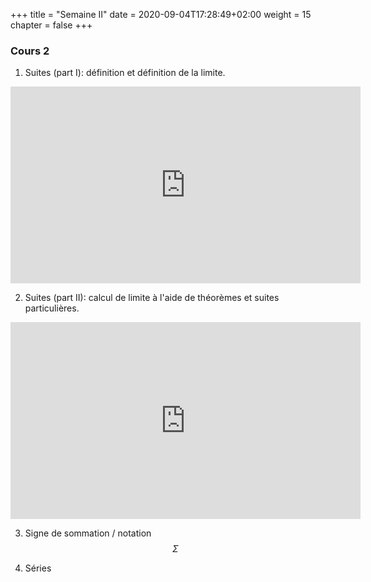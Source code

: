 +++
  title = "Semaine II"
  date = 2020-09-04T17:28:49+02:00
  weight = 15
  chapter = false
+++


### Cours 2

1) Suites (part I): définition et définition de la limite.

<iframe width="560" height="315" src="https://www.youtube.com/embed/cw3cKoQDyAA" frameborder="0" allow="accelerometer; autoplay; encrypted-media; gyroscope; picture-in-picture" allowfullscreen></iframe>


2) Suites (part II): calcul de limite à l'aide de théorèmes et suites particulières. 

<iframe width="560" height="315" src="https://www.youtube.com/embed/6sCXvzcVZnM" frameborder="0" allow="accelerometer; autoplay; encrypted-media; gyroscope; picture-in-picture" allowfullscreen></iframe>


3) Signe de sommation / notation $$\Sigma$$


4) Séries


<!--
### Vidéos mentionnées 

1)  Les infinis différents de Cantor (facultatif) 

<iframe width="560" height="315" src="https://www.youtube.com/embed/elvOZm0d4H0" frameborder="0" allow="accelerometer; autoplay; encrypted-media; gyroscope; picture-in-picture" allowfullscreen></iframe>

2) L'infini vaut ???!!! 

<iframe width="560" height="315" src="https://www.youtube.com/embed/w-I6XTVZXww" frameborder="0" allow="accelerometer; autoplay; encrypted-media; gyroscope; picture-in-picture" allowfullscreen></iframe>

{{% attachments style="grey" title="Pièces jointes" /%}}
-->

<!--
<iframe width="560" height="315"
src="https://www.youtube.com/embed/MUQfKFzIOeU" 
frameborder="0" 
allow="accelerometer; autoplay; encrypted-media; gyroscope; picture-in-picture" 
allowfullscreen></iframe>
-->

<!--
to insert a gif, must save the gice into a folder in which the gif will appear.



![Dance](/basics/dance.gif?classes=shadow)

![Alt Text](https://media.giphy.com/media/vFKqnCdLPNOKc/giphy.gif?width=500px)
-->

<!--
to insert a youtube video


[![Everything Is AWESOME](https://yt-embed.herokuapp.com/embed?v=imu9AooxLSg)](https://www.youtube.com/watch?v=imu9AooxLSg "Everything Is AWESOME")


<div style="text-align: center"> your-text-here </div><iframe width="560" height="315" src="https://www.youtube.com/embed/imu9AooxLSg" frameborder="0" allow="accelerometer; autoplay; encrypted-media; gyroscope; picture-in-picture" allowfullscreen></iframe></div>
-->
